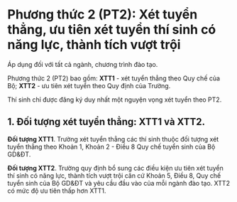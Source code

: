 # Phương thức 2 (PT2): Xét tuyển thẳng, ưu tiên xét tuyển thí sinh có năng lực, thành tích vượt trội

Áp dụng đối với tất cả ngành, chương trình đào tạo. 

Phương thức 2 (PT2) bao gồm: **XTT1** - xét tuyển thẳng theo Quy chế của Bộ; **XTT2** - ưu tiên xét tuyển theo Quy định của Trường. 

Thí sinh chỉ được đăng ký duy nhất một nguyện vọng xét tuyển theo PT2.

## 1. Đối tượng xét tuyển thẳng: XTT1 và XTT2.

**Đối tượng XTT1**. Trường xét tuyển thẳng các thí sinh thuộc đối tượng xét tuyển thẳng theo Khoản 1, Khoản 2 - Điều 8 Quy chế tuyển sinh của Bộ GD&ĐT.

**Đối tượng XTT2**. Trường quy định bổ sung các điều kiện ưu tiên xét tuyển thí sinh có năng lực, thành tích vượt trội căn cứ Khoản 5, Điều 8, Quy chế tuyển sinh của Bộ GD&ĐT và yêu cầu đầu vào của mỗi ngành đào tạo. XTT2 có mức độ ưu tiên thấp hơn XTT1.